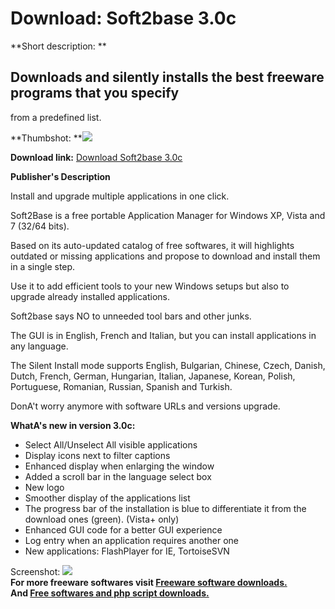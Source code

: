 # Download: Soft2base 3.0c

**Short description: **

## Downloads and silently installs the best freeware programs that you specify
from a predefined list.

  
**Thumbshot: **![](http://www.freewarefiles.com/screenshot/soft2base2_md.jpg)   
  
**Download link:** [Download Soft2base 3.0c](http://freesoftwares.boysofts.com/Soft2Base_program_54465.html)  
  

**Publisher's Description**  
  

Install and upgrade multiple applications in one click.

Soft2Base is a free portable Application Manager for Windows XP, Vista and 7
(32/64 bits).

Based on its auto-updated catalog of free softwares, it will highlights
outdated or missing applications and propose to download and install them in a
single step.

Use it to add efficient tools to your new Windows setups but also to upgrade
already installed applications.

Soft2base says NO to unneeded tool bars and other junks.

The GUI is in English, French and Italian, but you can install applications in
any language.

The Silent Install mode supports English, Bulgarian, Chinese, Czech, Danish,
Dutch, French, German, Hungarian, Italian, Japanese, Korean, Polish,
Portuguese, Romanian, Russian, Spanish and Turkish.

DonA't worry anymore with software URLs and versions upgrade.

**WhatA's new in version 3.0c:**

  * Select All/Unselect All visible applications 
  * Display icons next to filter captions 
  * Enhanced display when enlarging the window 
  * Added a scroll bar in the language select box 
  * New logo 
  * Smoother display of the applications list 
  * The progress bar of the installation is blue to differentiate it from the download ones (green). (Vista+ only) 
  * Enhanced GUI code for a better GUI experience 
  * Log entry when an application requires another one 
  * New applications: FlashPlayer for IE, TortoiseSVN 

  
  
Screenshot: ![](http://www.freewarefiles.com/screenshot/soft2base2.jpg)  
**For more freeware softwares visit [Freeware software downloads.](http://freesoftwares.boysofts.com/)**   
**And [Free softwares and php script downloads.](http://www.boysofts.com/)**

